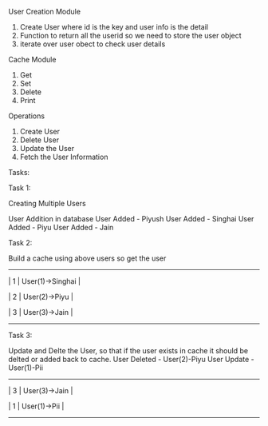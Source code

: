 
User Creation Module
1. Create User where id is the key and user info is the detail
2. Function to return all the userid so we need to store the user object
3. iterate over user obect to check user details

Cache Module
1. Get
2. Set
3. Delete
3. Print

Operations
1. Create User
2. Delete User
3. Update the User
3. Fetch the User Information


Tasks:

Task 1:

Creating Multiple Users

User Addition in database
User Added -  Piyush
User Added -  Singhai
User Added -  Piyu
User Added -  Jain

Task 2:

Build a cache using above users so get the user

---------------------------------------
|  1  |     User(1)->Singhai          |

|  2  |     User(2)->Piyu             |

|  3  |     User(3)->Jain             |

---------------------------------------

Task 3:

Update and Delte the User, so that if the user exists in cache it should be delted or added back to cache.
User Deleted -  User(2)-Piyu
User Update -  User(1)-Pii

----------------------------------

|  3  |     User(3)->Jain        |

|  1  |     User(1)->Pii         |

----------------------------------

